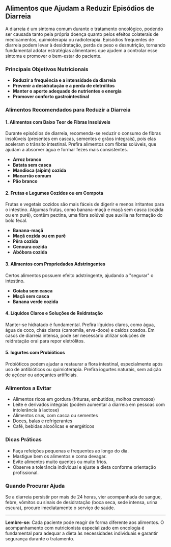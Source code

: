 
## Alimentos que Ajudam a Reduzir Episódios de Diarreia

A diarreia é um sintoma comum durante o tratamento oncológico, podendo ser causada tanto pela própria doença quanto pelos efeitos colaterais de medicamentos, quimioterapia ou radioterapia. Episódios frequentes de diarreia podem levar à desidratação, perda de peso e desnutrição, tornando fundamental adotar estratégias alimentares que ajudem a controlar esse sintoma e promover o bem-estar do paciente.

### Principais Objetivos Nutricionais

- **Reduzir a frequência e a intensidade da diarreia**
- **Prevenir a desidratação e a perda de eletrólitos**
- **Manter o aporte adequado de nutrientes e energia**
- **Promover conforto gastrointestinal**

### Alimentos Recomendados para Reduzir a Diarreia

#### 1. Alimentos com Baixo Teor de Fibras Insolúveis

Durante episódios de diarreia, recomenda-se reduzir o consumo de fibras insolúveis (presentes em cascas, sementes e grãos integrais), pois elas aceleram o trânsito intestinal. Prefira alimentos com fibras solúveis, que ajudam a absorver água e formar fezes mais consistentes.

- **Arroz branco**
- **Batata sem casca**
- **Mandioca (aipim) cozida**
- **Macarrão comum**
- **Pão branco**

#### 2. Frutas e Legumes Cozidos ou em Compota

Frutas e vegetais cozidos são mais fáceis de digerir e menos irritantes para o intestino. Algumas frutas, como banana-maçã e maçã sem casca (cozida ou em purê), contêm pectina, uma fibra solúvel que auxilia na formação do bolo fecal.

- **Banana-maçã**
- **Maçã cozida ou em purê**
- **Pêra cozida**
- **Cenoura cozida**
- **Abóbora cozida**

#### 3. Alimentos com Propriedades Adstringentes

Certos alimentos possuem efeito adstringente, ajudando a "segurar" o intestino.

- **Goiaba sem casca**
- **Maçã sem casca**
- **Banana verde cozida**

#### 4. Líquidos Claros e Soluções de Reidratação

Manter-se hidratado é fundamental. Prefira líquidos claros, como água, água de coco, chás claros (camomila, erva-doce) e caldos coados. Em casos de diarreia intensa, pode ser necessário utilizar soluções de reidratação oral para repor eletrólitos.

#### 5. Iogurtes com Probióticos

Probióticos podem ajudar a restaurar a flora intestinal, especialmente após uso de antibióticos ou quimioterapia. Prefira iogurtes naturais, sem adição de açúcar ou adoçantes artificiais.

### Alimentos a Evitar

- Alimentos ricos em gordura (frituras, embutidos, molhos cremosos)
- Leite e derivados integrais (podem aumentar a diarreia em pessoas com intolerância à lactose)
- Alimentos crus, com casca ou sementes
- Doces, balas e refrigerantes
- Café, bebidas alcoólicas e energéticos

### Dicas Práticas

- Faça refeições pequenas e frequentes ao longo do dia.
- Mastigue bem os alimentos e coma devagar.
- Evite alimentos muito quentes ou muito frios.
- Observe a tolerância individual e ajuste a dieta conforme orientação profissional.

### Quando Procurar Ajuda

Se a diarreia persistir por mais de 24 horas, vier acompanhada de sangue, febre, vômitos ou sinais de desidratação (boca seca, sede intensa, urina escura), procure imediatamente o serviço de saúde.

---

**Lembre-se:** Cada paciente pode reagir de forma diferente aos alimentos. O acompanhamento com nutricionista especializado em oncologia é fundamental para adequar a dieta às necessidades individuais e garantir segurança durante o tratamento.
```
